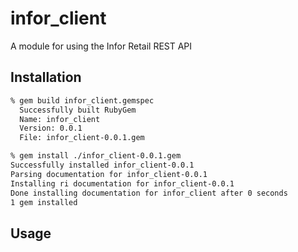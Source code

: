 # infor_client

A module for using the Infor Retail REST API

## Installation

```bash
% gem build infor_client.gemspec
  Successfully built RubyGem
  Name: infor_client
  Version: 0.0.1
  File: infor_client-0.0.1.gem
```

```bash
% gem install ./infor_client-0.0.1.gem 
Successfully installed infor_client-0.0.1
Parsing documentation for infor_client-0.0.1
Installing ri documentation for infor_client-0.0.1
Done installing documentation for infor_client after 0 seconds
1 gem installed
```

## Usage